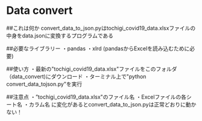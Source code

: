 # Data convert

##これは何か
convert_data_to_json.pyはtochigi_covid19_data.xlsxファイルの中身をdata.jsonに変換するプログラムである

##必要なライブラリー
・pandas
・xlrd (pandasからExcelを読み込むために必要) 
  
##使い方
・最新の"tochigi_covid19_data.xlsx"ファイルをこのフォルダ（data_convert)にダウンロード
・ターミナル上で"python convert_data_tojson.py"を実行

##注意点
・”tochigi_covid19_data.xlsx"のファイル名
・Excelファイルの各シート名
・カラム名
に変化があるとconvert_data_to_json.pyは正常どおりに動かない！



